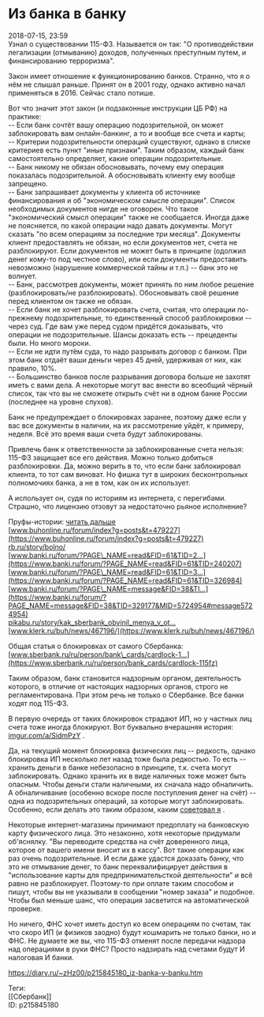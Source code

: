 Из банка в банку
=================

   
 2018-07-15, 23:59   
  Узнал о существовании 115-ФЗ. Называется он так: "О противодействии легализации (отмыванию) доходов, полученных преступным путем, и финансированию терроризма".   
   
 Закон имеет отношение к функционированию банков. Странно, что я о нём не слышал раньше. Принят он в 2001 году, однако активно начал применяться в 2016. Сейчас стало потише.   
   
 Вот что значит этот закон (и подзаконные инструкции ЦБ РФ) на практике:   
 -- Если банк сочтёт вашу операцию подозрительной, он может заблокировать вам онлайн-банкинг, а то и вообще все счета и карты;   
 -- Критерии подозрительности операций существуют, однако в списке критериев есть пункт "иные признаки". Таким образом, каждый банк самостоятельно определяет, какие операции подозрительные.   
 -- Банк никому не обязан обосновывать, почему ему операция показалась подозрительной. А обосновывать клиенту ему вообще запрещено.   
 -- Банк запрашивает документы у клиента об источнике финансирования и об "экономическом смысле операции". Список необходимых документов нигде не оговорен. Что такое "экономический смысл операции" также не сообщается. Иногда даже не поясняется, по какой операции надо давать документы. Могут сказать "по всем операциям за последние три месяца". Документы клиент предоставлять не обязан, но если документов нет, счета не разблокируют. Если документов не может быть в принципе (одолжил денег кому-то под честное слово), или если документы предоставить невозможно (нарушение коммерческой тайны и т.п.) -- банк это не волнует.   
 -- Банк, рассмотрев документы, может принять по ним любое решение (разблокировать/не разблокировать). Обосновывать своё решение перед клиентом он также не обязан.   
 -- Если банк не хочет разблокировать счета, считая, что операции по-прежнему подозрительные, то единственный способ разблокировки -- через суд. Где вам уже перед судом придётся доказывать, что операции не подозрительные. Шансы доказать есть -- прецеденты были. Но много мороки.   
 -- Если не идти путём суда, то надо разрывать договор с банком. При этом банк отдаёт ваши деньги через 45 дней, удерживая от них, как правило, 10%.   
 -- Большинство банков после разрывания договора больше не захотят иметь с вами дела. А некоторые могут вас внести во всеобщий чёрный список, так что вы не сможете открыть счёт ни в одном банке России (последнее на уровне слухов).   
   
 Банк не предупреждает о блокировках заранее, поэтому даже если у вас все документы в наличии, на их рассмотрение уйдёт, к примеру, неделя. Всё это время ваши счета будут заблокированы.   
   
 Привлечь банк к ответственности за заблокированные счета нельзя: 115-ФЗ защищает все его действия. Можно только добиться разблокировки. Да, можно верить в то, что если банк заблокировал клиента, то тот сам виноват. Но фишка тут в широких бесконтрольных полномочиях банка, а не в том, как он их использует.   
   
 А использует он, судя по историям из интернета, с перегибами. Страшно, что лицензию отзовут за недостаточно рьяное исполнение?   
   
 Пруфы-истории:  [читать дальше](https://zHz00.diary.ru/p215845180.htm?index=1#linkmore215845180m1)      
  [www.buhonline.ru/forum/index?g=posts&t=479227](https://www.buhonline.ru/forum/index?g=posts&t=479227)    
  [rb.ru/story/bolno/](https://rb.ru/story/bolno/)    
  [www.banki.ru/forum/?PAGE\_NAME=read&FID=61&TID=2...](https://www.banki.ru/forum/?PAGE_NAME=read&FID=61&TID=240207)    
  [www.banki.ru/forum/?PAGE\_NAME=read&FID=61&TID=3...](https://www.banki.ru/forum/?PAGE_NAME=read&FID=61&TID=326984)    
  [www.banki.ru/forum/?PAGE\_NAME=message&FID=38&TI...](https://www.banki.ru/forum/?PAGE_NAME=message&FID=38&TID=329177&MID=5724954#message5724954)    
  [pikabu.ru/story/kak\_sberbank\_obvinil\_menya\_v\_ot...](https://pikabu.ru/story/kak_sberbank_obvinil_menya_v_otmyivanii_sredstv_5258819)    
  [www.klerk.ru/buh/news/467196/](https://www.klerk.ru/buh/news/467196/)      
   
 Общая статья о блокировках от самого Сбербанка:  [www.sberbank.ru/ru/person/bank\_cards/cardlock-1...](https://www.sberbank.ru/ru/person/bank_cards/cardlock-115fz)    
   
 Таким образом, банк становится надзорным органом, деятельность которого, в отличие от настоящих надзорных органов, строго не регламентирована. При этом речь не только о Сбербанке. Все банки ходят под 115-ФЗ.   
   
 В первую очередь от таких блокировок страдают ИП, но у частных лиц счета тоже иногда блокируют. Вот буквально вчерашняя история:  [imgur.com/a/SidmPzY](https://imgur.com/a/SidmPzY)  .   
   
 Да, на текущий момент блокировка физических лиц -- редкость, однако блокировка ИП несколько лет назад тоже была редкостью. То есть -- хранить деньги в банке небезопасно в принципе, т.к. счета могут заблокировать. Однако хранить их в виде наличных тоже может быть опасным. Чтобы деньги стали наличными, их сначала надо обналичить. А обналичивание (особенно вскоре после поступления денег на счёт) -- одна из подозрительных операций, за которые могут заблокировать. Особенно, если делать это таким образом, каким  [советовал я](И%20даже%20за%20проигрыш,%20и%20за%20ничью)  .   
   
 Некоторые интернет-магазины принимают предоплату на банковскую карту физического лица. Это незаконно, хотя некоторые придумали об'яснялку. "Вы переводите средства на счёт доверенного лица, которое от вашего имени вносит их в кассу". Вот такие операции как раз очень подозрительные. И если даже удастся доказать банку, что это не отмывание денег, то банк переквалифицирует действия в "использование карты для предпринимательсткой деятельности" и всё равно не разблокирует. Поэтому-то при оплате таким способом и пишут, чтобы вы не указывали в сообщении "номер заказа" и подобное. Чтобы был меньше шанс, что операция засветится на автоматической проверке.   
   
 Но ничего, ФНС хочет иметь доступ ко всем операциям по счетам, так что скоро ИП (и физиков заодно) будут кошмарить не только банки, но и ФНС. Не думаете же вы, что 115-ФЗ отменят после передачи надзора над операциями в руки ФНС? Просто надзирать над счетами будут И налоговая И банки.   
    
 <https://diary.ru/~zHz00/p215845180_iz-banka-v-banku.htm>   
   
 Теги:   
 [[Сбербанк]]   
 ID: p215845180